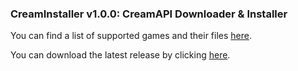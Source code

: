 ### CreamInstaller v1.0.0: CreamAPI Downloader & Installer
You can find a list of supported games and their files [here](https://mega.nz/folder/45YBwIxZ#fsZNZZu9twY2PVLgrB86fA).

You can download the latest release by clicking [here](https://github.com/pointfeev/CreamInstaller/releases/latest/download/CreamInstaller.zip).

